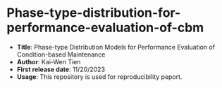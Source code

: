 # Phase-type-distribution-for-performance-evaluation-of-cbm
* **Title**: Phase-type Distribution Models for Performance Evaluation of Condition-based Maintenance
* **Author**: Kai-Wen Tien
* **First release date**: 11/20/2023
* **Usage**: This repository is used for reproducibility peport.
